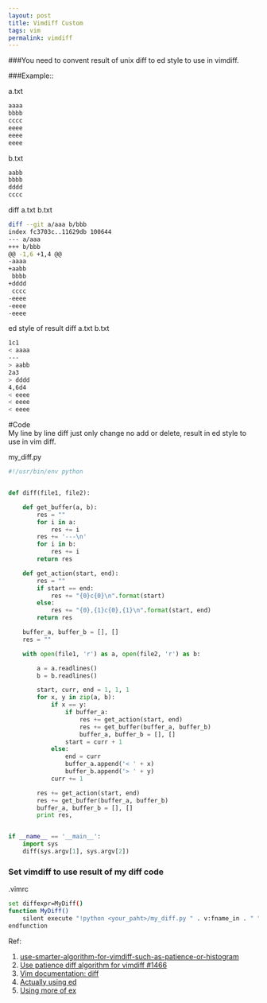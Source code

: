 ```yaml
---
layout: post
title: Vimdiff Custom
tags: vim
permalink: vimdiff
---
```


###You need to convent result of unix diff to ed style to use in vimdiff.  

###Example::  

a.txt

```sh
aaaa
bbbb
cccc
eeee
eeee
eeee
```

b.txt

```sh
aabb
bbbb
dddd
cccc
```

diff a.txt b.txt

```sh
diff --git a/aaa b/bbb
index fc3703c..11629db 100644
--- a/aaa
+++ b/bbb
@@ -1,6 +1,4 @@
-aaaa
+aabb
 bbbb
+dddd
 cccc
-eeee
-eeee
-eeee
```

ed style of result diff a.txt b.txt

```sh
1c1
< aaaa
---
> aabb
2a3
> dddd
4,6d4
< eeee
< eeee
< eeee
```

#Code  
My line by line diff just only change no add or delete, result in ed style to use in vim diff.  

my_diff.py

```python
#!/usr/bin/env python


def diff(file1, file2):

    def get_buffer(a, b):
        res = ""
        for i in a:
            res += i
        res += '---\n'
        for i in b:
            res += i
        return res

    def get_action(start, end):
        res = ""
        if start == end:
            res += "{0}c{0}\n".format(start)
        else:
            res += "{0},{1}c{0},{1}\n".format(start, end)
        return res

    buffer_a, buffer_b = [], []
    res = ""

    with open(file1, 'r') as a, open(file2, 'r') as b:

        a = a.readlines()
        b = b.readlines()

        start, curr, end = 1, 1, 1
        for x, y in zip(a, b):
            if x == y:
                if buffer_a:
                    res += get_action(start, end)
                    res += get_buffer(buffer_a, buffer_b)
                    buffer_a, buffer_b = [], []
                start = curr + 1
            else:
                end = curr
                buffer_a.append('< ' + x)
                buffer_b.append('> ' + y)
            curr += 1

        res += get_action(start, end)
        res += get_buffer(buffer_a, buffer_b)
        buffer_a, buffer_b = [], []
        print res,


if __name__ == '__main__':
    import sys
    diff(sys.argv[1], sys.argv[2])
```

### Set vimdiff to use result of my diff code

.vimrc

```sh
set diffexpr=MyDiff()
function MyDiff()
    silent execute "!python <your_paht>/my_diff.py " . v:fname_in . " " . v:fname_new . " > " . v:fname_out
endfunction
```

Ref:  
1. [use-smarter-algorithm-for-vimdiff-such-as-patience-or-histogram](http://takaaki-kasai-tech.blogspot.com/2014/07/use-smarter-algorithm-for-vimdiff-such-as-patience-or-histogram.html)  
2. [Use patience diff algorithm for vimdiff #1466](https://github.com/neovim/neovim/issues/1466)  
3. [Vim documentation: diff](http://vimdoc.sourceforge.net/htmldoc/diff.html#diff-options)  
4. [Actually using ed](http://blog.sanctum.geek.nz/actually-using-ed/)
5. [Using more of ex](http://blog.sanctum.geek.nz/using-more-of-ex/)
